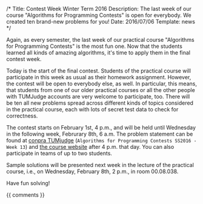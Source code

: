 /*
Title: Contest Week Winter Term 2016
Description: The last week of our course "Algorithms for Programming Contests" is open for everybody. We created ten brand-new problems for you!
Date: 2016/07/06
Template: news
*/

Again, as every semester, the last week of our practical course "Algorithms for Programming Contests" is the most fun one. Now that the students learned all kinds of amazing algorithms, it's time to apply them in the final contest week.

Today is the start of the final contest. Students of the practical course will participate in this week as usual as their homework assignment. However, the contest will be open to everybody else, as well. In particular, this means, that students from one of our older practical courses or all the other people with TUMJudge accounts are very welcome to participate, too. There will be ten all new problems spread across different kinds of topics considered in the practical course, each with lots of secret test data to check for correctness.

The contest starts on February 1st, 4 p.m., and will be held until Wednesday in the following week, Februrary 8th, 6 a.m. 
The problem statement can be found at [conpra TUMjudge](/conpra/) (`Algorithms for Programming Contests SS2016 - Week 13`) and [the course website](https://www7.in.tum.de/um/courses/praktika/conpra/WS16/index.php?category=material) after 4 p.m. that day. 
You can also participate in teams of up to two students.

Sample solutions will be presented next week in the lecture of the practical course, i.e., on Wednesday, February 8th, 2 p.m., in room 00.08.038.

Have fun solving!

{{ comments }}
